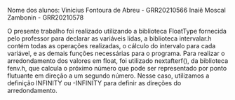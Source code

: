 Nome dos alunos:
Vinicius Fontoura de Abreu - GRR20210566
Inaiê Moscal Zambonin - GRR20210578

O presente trabalho foi realizado utilizando a biblioteca FloatType fornecida pelo professor para declarar as variáveis lidas, a biblioteca intervalar.h contém todas as operações realizadas, o cálculo do intervalo para cada variável, e as demais funções necessárias para o programa. Para realizar o arredondamento dos valores em float, foi utilizado nextafterf(), da biblioteca fenv.h, que calcula o próximo número que pode ser representado por ponto flutuante em direção a um segundo número. Nesse caso, utilizamos a definição INFINITY ou -INFINITY para definir as direções do arredondamento. 
